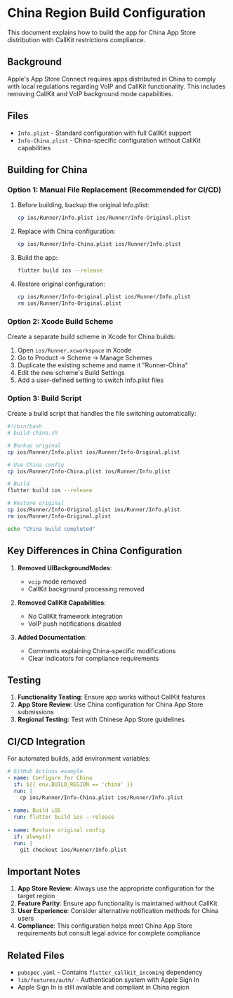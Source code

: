 # China Region Build Configuration

This document explains how to build the app for China App Store distribution with CallKit restrictions compliance.

## Background

Apple's App Store Connect requires apps distributed in China to comply with local regulations regarding VoIP and CallKit functionality. This includes removing CallKit and VoIP background mode capabilities.

## Files

- `Info.plist` - Standard configuration with full CallKit support
- `Info-China.plist` - China-specific configuration without CallKit capabilities

## Building for China

### Option 1: Manual File Replacement (Recommended for CI/CD)

1. Before building, backup the original Info.plist:
   ```bash
   cp ios/Runner/Info.plist ios/Runner/Info-Original.plist
   ```

2. Replace with China configuration:
   ```bash
   cp ios/Runner/Info-China.plist ios/Runner/Info.plist
   ```

3. Build the app:
   ```bash
   flutter build ios --release
   ```

4. Restore original configuration:
   ```bash
   cp ios/Runner/Info-Original.plist ios/Runner/Info.plist
   rm ios/Runner/Info-Original.plist
   ```

### Option 2: Xcode Build Scheme

Create a separate build scheme in Xcode for China builds:

1. Open `ios/Runner.xcworkspace` in Xcode
2. Go to Product → Scheme → Manage Schemes
3. Duplicate the existing scheme and name it "Runner-China"
4. Edit the new scheme's Build Settings
5. Add a user-defined setting to switch Info.plist files

### Option 3: Build Script

Create a build script that handles the file switching automatically:

```bash
#!/bin/bash
# build-china.sh

# Backup original
cp ios/Runner/Info.plist ios/Runner/Info-Original.plist

# Use China config
cp ios/Runner/Info-China.plist ios/Runner/Info.plist

# Build
flutter build ios --release

# Restore original
cp ios/Runner/Info-Original.plist ios/Runner/Info.plist
rm ios/Runner/Info-Original.plist

echo "China build completed"
```

## Key Differences in China Configuration

1. **Removed UIBackgroundModes**: 
   - `voip` mode removed
   - CallKit background processing removed

2. **Removed CallKit Capabilities**:
   - No CallKit framework integration
   - VoIP push notifications disabled

3. **Added Documentation**:
   - Comments explaining China-specific modifications
   - Clear indicators for compliance requirements

## Testing

1. **Functionality Testing**: Ensure app works without CallKit features
2. **App Store Review**: Use China configuration for China App Store submissions
3. **Regional Testing**: Test with Chinese App Store guidelines

## CI/CD Integration

For automated builds, add environment variables:

```yaml
# GitHub Actions example
- name: Configure for China
  if: ${{ env.BUILD_REGION == 'china' }}
  run: |
    cp ios/Runner/Info-China.plist ios/Runner/Info.plist
    
- name: Build iOS
  run: flutter build ios --release
  
- name: Restore original config
  if: always()
  run: |
    git checkout ios/Runner/Info.plist
```

## Important Notes

1. **App Store Review**: Always use the appropriate configuration for the target region
2. **Feature Parity**: Ensure app functionality is maintained without CallKit
3. **User Experience**: Consider alternative notification methods for China users
4. **Compliance**: This configuration helps meet China App Store requirements but consult legal advice for complete compliance

## Related Files

- `pubspec.yaml` - Contains `flutter_callkit_incoming` dependency
- `lib/features/auth/` - Authentication system with Apple Sign In
- Apple Sign In is still available and compliant in China region